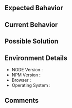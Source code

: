 ## Expected Bahavior

## Current Behavior

## Possible Solution

## Environment Details
  - NODE Version : 
  - NPM Version :
  - Browser :
  - Operating System :

## Comments
